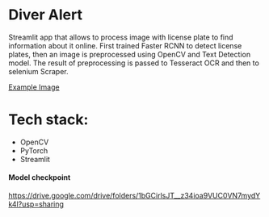 # Diver Alert
Streamlit app that allows to process image with license plate to find information about it online. First trained Faster RCNN to detect license plates, then an image is preprocessed using OpenCV and Text Detection model. The result of preprocessing is passed to Tesseract OCR and then to selenium Scraper.

[Example Image](example_usage.png)

# Tech stack: 
- OpenCV
- PyTorch
- Streamlit

#### Model checkpoint
https://drive.google.com/drive/folders/1bGCirlsJT__z34ioa9VUC0VN7mydYk4l?usp=sharing
